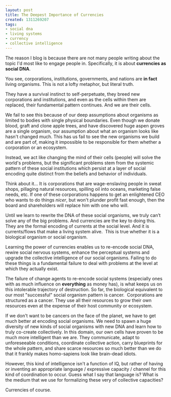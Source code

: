 ```yaml
---
layout: post
title: The Deepest Importance of Currencies
created: 1311269207
tags:
- social dna
- living systems
- currency
- collective intelligence
---
```

<p>The reason I blog is because there are not many people writing about the topic I&#39;d most like to engage people in. Specifically, it is about&nbsp;<strong>currencies as social DNA</strong>.</p><p>You see, corporations, institutions, governments, and nations are <strong>in fact</strong> living organisms. This is not a lofty metaphor, but literal truth.</p><p>They have a survival instinct to self-perpetuate, they breed new corporations and institutions, and even as the cells within them are replaced, their fundamental pattern continues. And we are their cells.</p><p>We fail to see this because of our deep assumptions about organisms as limited to bodies with single physical boundaries. Even though we donate blood, graft and clone apple trees, and have discovered huge aspen groves are a single organism, our assumption about what an organism looks like hasn&#39;t changed much. This has us fail to see the new organisms we build and are part of, making it impossible to be responsible for them whether a corporation or an ecosystem.</p><p>Instead, we act like changing the mind of their cells (people) will solve the world&#39;s problems, but the significant problems stem from the systemic pattern of these social institutions which persist at a layer of social encoding quite distinct from the beliefs and behavior of individuals.</p><p>Think about it... It is corporations that are wage-enslaving people in sweat shops, pillaging natural resources, spilling oil into oceans, marketing false needs, etc. If one of these corporations happens to get an enlightened CEO who wants to do things <em>nicer</em>, but won&#39;t plunder profit fast enough, then the board and shareholders will replace him with one who will.</p><p>Until we learn to rewrite the DNA of these social organisms, we truly can&rsquo;t solve any of the big problems. And currencies are the key to doing this. They are the formal encoding of currents at the social level. And it is currents/flows that make a living system alive. &nbsp;This is true whether it is a biological organism or social organism.</p><p>Learning the power of currencies enables us to re-encode social DNA, rewire social nervous systems, enhance the perceptual systems and upgrade the collective intelligence of our social organisms. Failing to do these things is a fundamental failure to deal with problems at the level at which they actually exist.</p><p>The failure of change agents to re-encode social systems (especially ones with as much influence on <strong>everything</strong> as money has), is what keeps us on this intolerable trajectory of destruction. So far, the biological equivalent to our most &quot;successful&quot; social organism pattern is cancer. &nbsp;Corporations are structured as a cancer. They use all their resources to grow their own resources even at the expense of their host community or ecosystem.</p><p>If we don&#39;t want to be cancers on the face of the planet, we have to get much better at encoding social organisms. We need to spawn a huge diversity of new kinds of social organisms with new DNA and learn how to truly co-create collectively. In this domain, our own cells have proven to be much more intelligent than we are. They communicate, adapt to unforeseeable conditions, coordinate collective action, carry blueprints for the whole pattern, and share scarce resources so much better than we do that it frankly makes homo-sapiens look like brain-dead idiots.</p><p>However, this kind of intelligence isn&#39;t a function of IQ, but rather of having or inventing an appropriate language / expressive capacity / channel for this kind of coordination to occur. Guess what I say that language is? What is the medium that we use for formalizing these very of collective capacities?</p><p>Currencies of course.</p>
